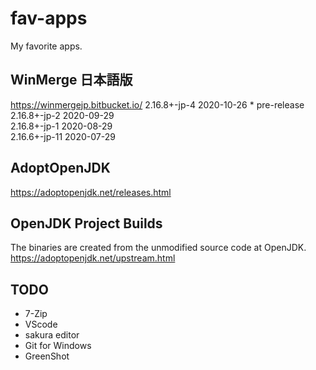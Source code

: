 # fav-apps

My favorite apps.

## WinMerge 日本語版
https://winmergejp.bitbucket.io/
2.16.8+-jp-4 	2020-10-26 * pre-release
2.16.8+-jp-2 	2020-09-29 	
2.16.8+-jp-1 	2020-08-29 	
2.16.6+-jp-11 	2020-07-29

## AdoptOpenJDK
https://adoptopenjdk.net/releases.html

## OpenJDK Project Builds
The binaries are created from the unmodified source code at OpenJDK.
https://adoptopenjdk.net/upstream.html

## TODO
* 7-Zip
* VScode
* sakura editor
* Git for Windows
* GreenShot

